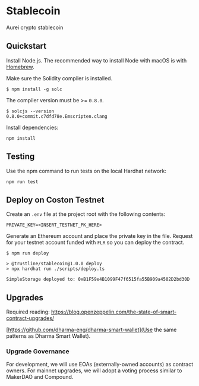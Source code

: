 # Stablecoin

Aurei crypto stablecoin

## Quickstart

Install Node.js. The recommended way to install Node with macOS is with [Homebrew](https://nodejs.org/en/download/package-manager/#macos).

Make sure the Solidity compiler is installed.

```
$ npm install -g solc
```

The compiler version must be >= `0.8.0`.

```
$ solcjs --version
0.8.0+commit.c7dfd78e.Emscripten.clang
```

Install dependencies:

```
npm install
```

## Testing

Use the npm command to run tests on the local Hardhat network:

```
npm run test
```

## Deploy on Coston Testnet

Create an `.env` file at the project root with the following contents:

```
PRIVATE_KEY=<INSERT_TESTNET_PK_HERE>
```

Generate an Ethereum account and place the private key in the file. Request for your testnet account funded with `FLR` so you can deploy the contract.

```
$ npm run deploy

> @trustline/stablecoin@1.0.0 deploy
> npx hardhat run ./scripts/deploy.ts

SimpleStorage deployed to: 0xB1F59e4B1099F47f6515fa55B909a4502D2bd30D
```

## Upgrades

Required reading: https://blog.openzeppelin.com/the-state-of-smart-contract-upgrades/

[https://github.com/dharma-eng/dharma-smart-wallet](Use the same patterns as Dharma Smart Wallet).

### Upgrade Governance

For development, we will use EOAs (externally-owned accounts) as contract owners. For mainnet upgrades, we will adopt a voting process similar to MakerDAO and Compound.